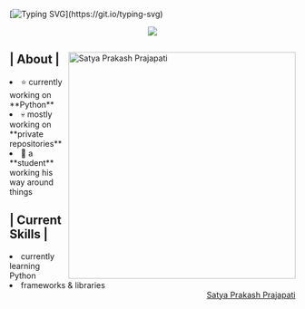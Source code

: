 [![Typing SVG](https://readme-typing-svg.demolab.com?font=Bungee+Spice&weight=500&size=32&duration=1500&pause=5&color=04D721&multiline=true&random=false&width=1024&height=150&lines=I+am+Satya+Prakash+Prajapati;I%E2%80%99m+interested+in+programming+and+hacking...;%F0%9F%8C%B1+I%E2%80%99m+currently+learning+python%2C+html%2C+c%2B%2B+....)](https://git.io/typing-svg)

<p align = center ><img src="#"> </p>

<div>
<img align="right" width="400" alt="Satya Prakash Prajapati" src="###"/>
<h2> | About |</h2>
<li>⭐ currently working on **Python**</li>
<li>💀 mostly working on **private repositories**</li>
<li>👾 a **student** working his way around things</li>

<h2> | Current Skills | </h2>
<li>currently learning Python</li>
<li>frameworks & libraries</li>

<div align="right">
<a href="##">Satya Prakash Prajapati</a>
  </div>
  </div>
